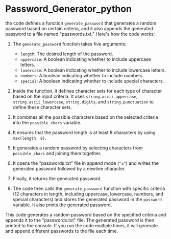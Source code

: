 # Password_Generator_python

the code defines a function `generate_password` that generates a random password based on certain criteria, and it also appends the generated password to a file named "passwords.txt." Here's how the code works:

1. The `generate_password` function takes five arguments:
   - `length`: The desired length of the password.
   - `uppercase`: A boolean indicating whether to include uppercase letters.
   - `lowercase`: A boolean indicating whether to include lowercase letters.
   - `numbers`: A boolean indicating whether to include numbers.
   - `special`: A boolean indicating whether to include special characters.

2. Inside the function, it defines character sets for each type of character based on the input criteria. It uses `string.ascii_uppercase`, `string.ascii_lowercase`, `string.digits`, and `string.punctuation` to define these character sets.

3. It combines all the possible characters based on the selected criteria into the `possible_chars` variable.

4. It ensures that the password length is at least 8 characters by using `max(length, 8)`.

5. It generates a random password by selecting characters from `possible_chars` and joining them together.

6. It opens the "passwords.txt" file in append mode (`"a"`) and writes the generated password followed by a newline character.

7. Finally, it returns the generated password.

8. The code then calls the `generate_password` function with specific criteria (12 characters in length, including uppercase, lowercase, numbers, and special characters) and stores the generated password in the `password` variable. It also prints the generated password.

This code generates a random password based on the specified criteria and appends it to the "passwords.txt" file. The generated password is then printed to the console. If you run the code multiple times, it will generate and append different passwords to the file each time.
